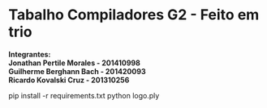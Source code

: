 # Tabalho Compiladores G2 - Feito em trio 
<b> Integrantes: 
  <br>
  Jonathan Pertile Morales - 201410998
  <br>
  Guilherme Berghann Bach - 201420093
  <br>
  Ricardo Kovalski Cruz - 201310256
</b>

pip install -r requirements.txt
python logo.ply
